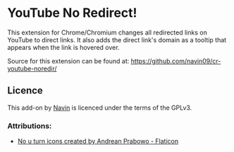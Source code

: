# YouTube No Redirect!

This extension for Chrome/Chromium changes all redirected links on YouTube to direct links. It also adds the direct link's domain as a tooltip that appears when the link is hovered over.

Source for this extension can be found at: https://github.com/navin09/cr-youtube-noredir/

## Licence

This add-on by [Navin](https://github.com/navin09) is licenced under the terms of the GPLv3.

### Attributions:

- <a href="https://www.flaticon.com/free-icons/no-u-turn" title="no u turn icons">No u turn icons created by Andrean Prabowo - Flaticon</a>
